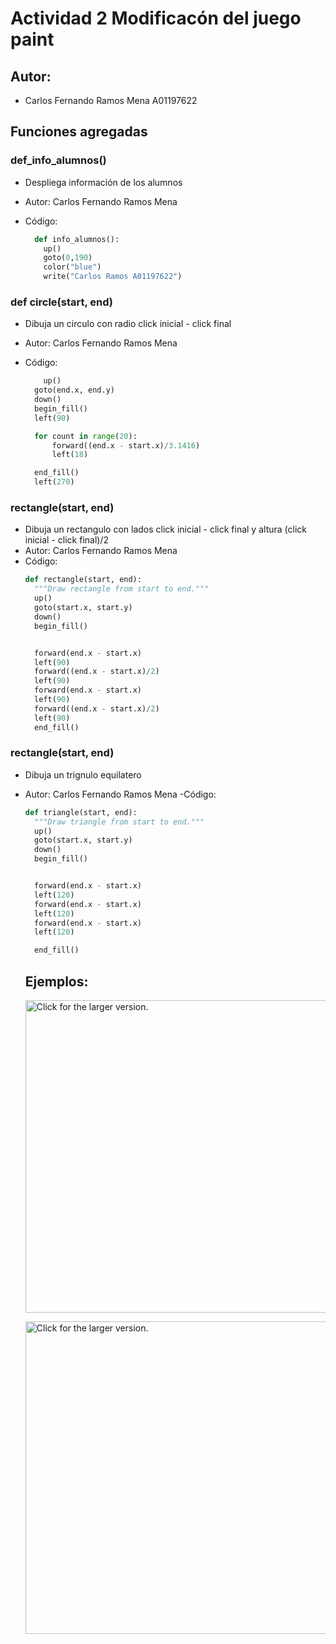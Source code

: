 # Actividad 2 Modificacón del juego paint
## Autor:
- Carlos Fernando Ramos Mena A01197622

## Funciones agregadas
### def_info_alumnos()
- Despliega información de los alumnos
- Autor: Carlos Fernando Ramos Mena
- Código:
  
  ```python
    def info_alumnos():
      up()
      goto(0,190)
      color("blue")
      write("Carlos Ramos A01197622")
    ```
### def circle(start, end)
- Dibuja un circulo con radio click inicial - click final
- Autor: Carlos Fernando Ramos Mena
- Código:
  
  ```python
      up()
    goto(end.x, end.y)
    down()
    begin_fill()
    left(90)

    for count in range(20):
        forward((end.x - start.x)/3.1416)
        left(18)

    end_fill()
    left(270)
    ```
### rectangle(start, end)
- Dibuja un rectangulo con lados click inicial - click final y altura (click inicial - click final)/2
- Autor: Carlos Fernando Ramos Mena
- Código:
  ```python
  def rectangle(start, end):
    """Draw rectangle from start to end."""
    up()
    goto(start.x, start.y)
    down()
    begin_fill()


    forward(end.x - start.x)
    left(90)
    forward((end.x - start.x)/2)
    left(90)
    forward(end.x - start.x)
    left(90)
    forward((end.x - start.x)/2)
    left(90)
    end_fill()
    ```
### rectangle(start, end)
- Dibuja un trignulo equilatero
- Autor: Carlos Fernando Ramos Mena
-Código:
  ```python
  def triangle(start, end):
    """Draw triangle from start to end."""
    up()
    goto(start.x, start.y)
    down()
    begin_fill()


    forward(end.x - start.x)
    left(120)
    forward(end.x - start.x)
    left(120)
    forward(end.x - start.x)
    left(120)

    end_fill()
    ```
    ## Ejemplos:
   <a href="https://drive.google.com/uc?export=view&id=AOWGJ2ZHkgyffqDzxjbQAgSMzIkndRe3"><img src="https://drive.google.com/uc?export=view&id=AOWGJ2ZHkgyffqDzxjbQAgSMzIkndRe3" style="width: 500px; max-width: 100%; height: auto" title="Click for the larger version." /></a>

   <a href="https://drive.google.com/uc?export=view&id=12aCG9Qnr_oEKZTO7r7anvsW71llHk2Iq"><img src="https://drive.google.com/uc?export=view&id=12aCG9Qnr_oEKZTO7r7anvsW71llHk2Iq" style="width: 500px; max-width: 100%; height: auto" title="Click for the larger version." /></a>

